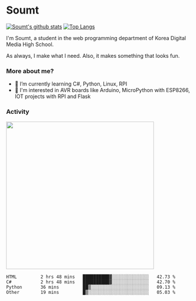# Soumt
[![Soumt's github stats](https://github-readme-stats.vercel.app/api?username=soumt-r)](https://github.com/anuraghazra/github-readme-stats)
[![Top Langs](https://github-readme-stats.vercel.app/api/top-langs/?username=soumt-r&layout=compact)](https://github.com/anuraghazra/github-readme-stats)

I'm Soumt, a student in the web programming department of Korea Digital Media High School.

As always, I make what I need. Also, it makes something that looks fun.

### More about me?
- 🌱 I’m currently learning C#, Python, Linux, RPI
- :pushpin: I'm interested in AVR boards like Arduino, MicroPython with ESP8266, IOT projects with RPI and Flask


### Activity
<img height="400" img src="https://wakatime.com/share/@soumt_r/0e4d0df5-374b-4c75-8ddb-57d54d739f69.svg"></img>

<!--START_SECTION:waka-->

```text
HTML         2 hrs 48 mins   ██████████▓░░░░░░░░░░░░░░   42.73 %
C#           2 hrs 48 mins   ██████████▓░░░░░░░░░░░░░░   42.70 %
Python       36 mins         ██▒░░░░░░░░░░░░░░░░░░░░░░   09.13 %
Other        19 mins         █▒░░░░░░░░░░░░░░░░░░░░░░░   05.03 %
```

<!--END_SECTION:waka-->

